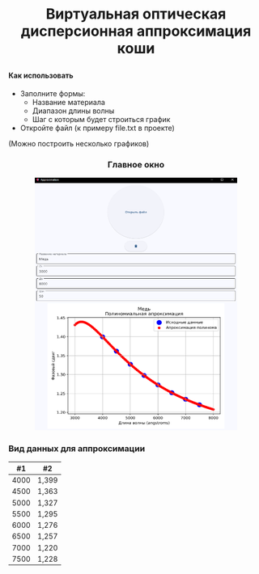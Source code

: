 # <p style="text-align: center;"> Виртуальная оптическая дисперсионная аппроксимация коши </p>

#### Как использовать
- Заполните формы:
    - Название материала
    - Диапазон длины волны
    - Шаг с которым будет строиться график
- Откройте файл (к примеру file.txt в проекте)  

(Можно построить несколько графиков)

### <p style="text-align: center;"> Главное окно </p>
<p style="text-align: center;">
<img src="main_page.png" width="400" height="500">
</p>

### Вид данных для аппроксимации

| #1    | #2    |
| :---: | :---: |
| 4000   | 1,399   |
| 4500   | 1,363   |
| 5000   | 1,327   |
| 5500   | 1,295   |
| 6000   | 1,276   |
| 6500   | 1,257   |
| 7000   | 1,220   |
| 7500   | 1,228   |
